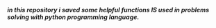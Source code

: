 
***in this repository i saved some helpful functions IS used in problems solving with python programming language.***



